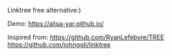 Linktree free alternative:)

Demo: https://alisa-yar.github.io/

Inspired from: https://github.com/RyanLefebvre/TREE
               https://github.com/johnggli/linktree
